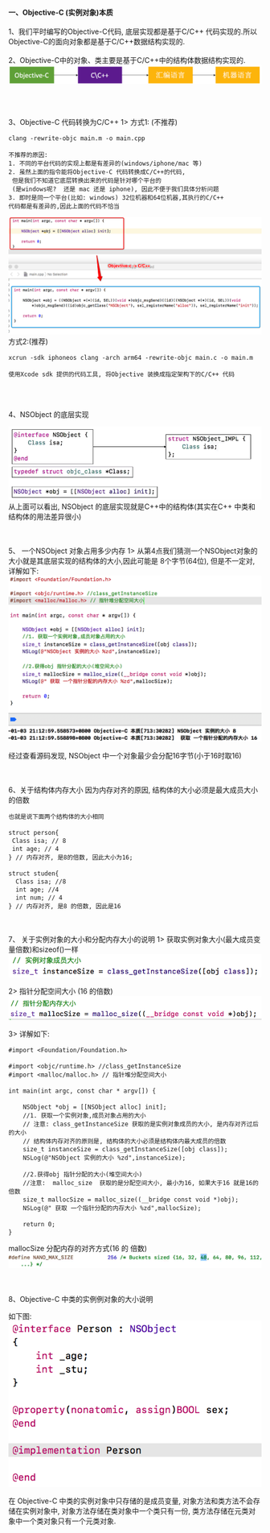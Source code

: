 #### 一、Objective-C (实例对象)本质

1、我们平时编写的Objective-C代码, 底层实现都是基于C/C++ 代码实现的.所以Objective-C的面向对象都是基于C/C++数据结构实现的.
<br><br>
2、Objective-C中的对象、类主要是基于C/C++中的结构体数据结构实现的.
![](/assets/ocbz.png)

<br><br>

3、Objective-C 代码转换为C/C++
1> 方式1: (不推荐)
```
clang -rewrite-objc main.m -o main.cpp

不推荐的原因:
1. 不同的平台代码的实现上都是有差异的(windows/iphone/mac 等)
2. 虽然上面的指令能将Objective-C 代码转换成C/C++的代码, 
 但是我们不知道它底层转换出来的代码是针对哪个平台的
 (是windows呢?  还是 mac 还是 iphone), 因此不便于我们具体分析问题
3. 即时是同一个平台(比如: windows) 32位机器和64位机器,其执行的C/C++ 
代码都是有差异的,因此上面的代码不恰当
```

![](/assets/maincpp.png)
方式2:(推荐)
```
xcrun -sdk iphoneos clang -arch arm64 -rewrite-objc main.c -o main.m

使用Xcode sdk 提供的代码工具, 将Objective 装换成指定架构下的C/C++ 代码
```
<br><br>

4、NSObject 的底层实现

![](/assets/ocdcsx.png)
从上面可以看出, NSObject 的底层实现就是C++中的结构体(其实在C++ 中类和结构体的用法差异很小)


<br><br>
5、 一个NSObject 对象占用多少内存
1> 从第4点我们猜测一个NSObject对象的大小就是其底层实现的结构体的大小,因此可能是 8个字节(64位), 但是不一定对, 详解如下:
![](/assets/dxdx.png)

经过查看源码发现, NSObject 中一个对象最少会分配16字节(小于16时取16)

<br><br>
6、关于结构体内存大小
因为内存对齐的原因, 结构体的大小必须是最大成员大小的倍数
```
也就是说下面两个结构体的大小相同

struct person{
 Class isa; // 8
 int age; // 4
} // 内存对齐, 是8的倍数, 因此大小为16;

struct studen{
  Class isa; //8
  int age; //4 
  int num; // 4
} // 内存对齐, 是8 的倍数, 因此是16

```

<br><br>
7、 关于实例对象的大小和分配内存大小的说明
1> 获取实例对象大小(最大成员变量倍数)和sizeof()一样
![](/assets/Snip20190104_2.png)

2> 指针分配空间大小 (16 的倍数)
![](/assets/Snip20190104_3.png)

3> 详解如下:
```
#import <Foundation/Foundation.h>

#import <objc/runtime.h> //class_getInstanceSize
#import <malloc/malloc.h> // 指针堆分配空间大小

int main(int argc, const char * argv[]) {
    
    NSObject *obj = [[NSObject alloc] init];
    //1. 获取一个实例对象,成员对象占用的大小
    // 注意: class_getInstanceSize 获取的是实例对象成员的大小, 是内存对齐过后的大小
    // 结构体内存对齐的原则是, 结构体的大小必须是结构体内最大成员的倍数
    size_t instanceSize = class_getInstanceSize([obj class]);
    NSLog(@"NSObject 实例的大小 %zd",instanceSize);
    
    //2.获得obj 指针分配的大小(堆空间大小)
    //注意:  malloc_size  获取的是分配空间大小, 最小为16, 如果大于16 就是16的倍数
    size_t mallocSize = malloc_size((__bridge const void *)obj);
    NSLog(@" 获取 一个指针分配的内存大小 %zd",mallocSize);
  
    return 0;
}
```

mallocSize 分配内存的对齐方式(16 的 倍数)
![](/assets/Snip20190104_6.png)


<br><br>
8、Objective-C 中类的实例例对象的大小说明

如下图:
![](/assets/Snip20190104_5.png)

在 Objective-C 中类的实例对象中只存储的是成员变量, 对象方法和类方法不会存储在实例对象中, 对象方法存储在类对象中一个类只有一份, 类方法存储在元类对象中一个类对象只有一个元类对象.








